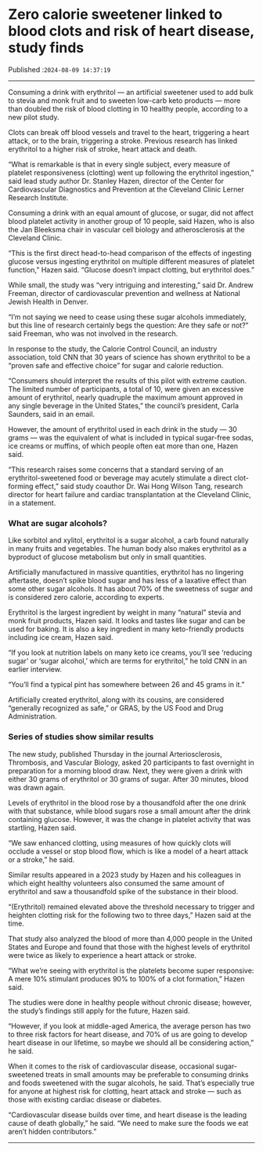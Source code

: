 # Zero calorie sweetener linked to blood clots and risk of heart disease, study finds

Published :`2024-08-09 14:37:19`

---

Consuming a drink with erythritol — an artificial sweetener used to add bulk to stevia and monk fruit and to sweeten low-carb keto products — more than doubled the risk of blood clotting in 10 healthy people, according to a new pilot study.

Clots can break off blood vessels and travel to the heart, triggering a heart attack, or to the brain, triggering a stroke. Previous research has linked erythritol to a higher risk of stroke, heart attack and death.

“What is remarkable is that in every single subject, every measure of platelet responsiveness (clotting) went up following the erythritol ingestion,” said lead study author Dr. Stanley Hazen, director of the Center for Cardiovascular Diagnostics and Prevention at the Cleveland Clinic Lerner Research Institute.

Consuming a drink with an equal amount of glucose, or sugar, did not affect blood platelet activity in another group of 10 people, said Hazen, who is also the Jan Bleeksma chair in vascular cell biology and atherosclerosis at the Cleveland Clinic.

“This is the first direct head-to-head comparison of the effects of ingesting glucose versus ingesting erythritol on multiple different measures of platelet function,” Hazen said. “Glucose doesn’t impact clotting, but erythritol does.”

While small, the study was “very intriguing and interesting,” said Dr. Andrew Freeman, director of cardiovascular prevention and wellness at National Jewish Health in Denver.

“I’m not saying we need to cease using these sugar alcohols immediately, but this line of research certainly begs the question: Are they safe or not?” said Freeman, who was not involved in the research.

In response to the study, the Calorie Control Council, an industry association, told CNN that 30 years of science has shown erythritol to be a “proven safe and effective choice” for sugar and calorie reduction.

“Consumers should interpret the results of this pilot with extreme caution. The limited number of participants, a total of 10, were given an excessive amount of erythritol, nearly quadruple the maximum amount approved in any single beverage in the United States,” the council’s president, Carla Saunders, said in an email.

However, the amount of erythritol used in each drink in the study — 30 grams — was the equivalent of what is included in typical sugar-free sodas, ice creams or muffins, of which people often eat more than one, Hazen said.

“This research raises some concerns that a standard serving of an erythritol-sweetened food or beverage may acutely stimulate a direct clot-forming effect,” said study coauthor Dr. Wai Hong Wilson Tang, research director for heart failure and cardiac transplantation at the Cleveland Clinic, in a statement.

### What are sugar alcohols?

Like sorbitol and xylitol, erythritol is a sugar alcohol, a carb found naturally in many fruits and vegetables. The human body also makes erythritol as a byproduct of glucose metabolism but only in small quantities.

Artificially manufactured in massive quantities, erythritol has no lingering aftertaste, doesn’t spike blood sugar and has less of a laxative effect than some other sugar alcohols. It has about 70% of the sweetness of sugar and is considered zero calorie, according to experts.

Erythritol is the largest ingredient by weight in many “natural” stevia and monk fruit products, Hazen said. It looks and tastes like sugar and can be used for baking. It is also a key ingredient in many keto-friendly products including ice cream, Hazen said.

“If you look at nutrition labels on many keto ice creams, you’ll see ‘reducing sugar’ or ‘sugar alcohol,’ which are terms for erythritol,” he told CNN in an earlier interview.

“You’ll find a typical pint has somewhere between 26 and 45 grams in it.”

Artificially created erythritol, along with its cousins, are considered “generally recognized as safe,” or GRAS, by the US Food and Drug Administration.

### Series of studies show similar results

The new study, published Thursday in the journal Arteriosclerosis, Thrombosis, and Vascular Biology, asked 20 participants to fast overnight in preparation for a morning blood draw. Next, they were given a drink with either 30 grams of erythritol or 30 grams of sugar. After 30 minutes, blood was drawn again.

Levels of erythritol in the blood rose by a thousandfold after the one drink with that substance, while blood sugars rose a small amount after the drink containing glucose. However, it was the change in platelet activity that was startling, Hazen said.

“We saw enhanced clotting, using measures of how quickly clots will occlude a vessel or stop blood flow, which is like a model of a heart attack or a stroke,” he said.

Similar results appeared in a 2023 study by Hazen and his colleagues in which eight healthy volunteers also consumed the same amount of erythritol and saw a thousandfold spike of the substance in their blood.

“(Erythritol) remained elevated above the threshold necessary to trigger and heighten clotting risk for the following two to three days,” Hazen said at the time.

That study also analyzed the blood of more than 4,000 people in the United States and Europe and found that those with the highest levels of erythritol were twice as likely to experience a heart attack or stroke.

“What we’re seeing with erythritol is the platelets become super responsive: A mere 10% stimulant produces 90% to 100% of a clot formation,” Hazen said.

The studies were done in healthy people without chronic disease; however, the study’s findings still apply for the future, Hazen said.

“However, if you look at middle-aged America, the average person has two to three risk factors for heart disease, and 70% of us are going to develop heart disease in our lifetime, so maybe we should all be considering action,” he said.

When it comes to the risk of cardiovascular disease, occasional sugar-sweetened treats in small amounts may be preferable to consuming drinks and foods sweetened with the sugar alcohols, he said. That’s especially true for anyone at highest risk for clotting, heart attack and stroke — such as those with existing cardiac disease or diabetes.

“Cardiovascular disease builds over time, and heart disease is the leading cause of death globally,” he said. “We need to make sure the foods we eat aren’t hidden contributors.”

---

